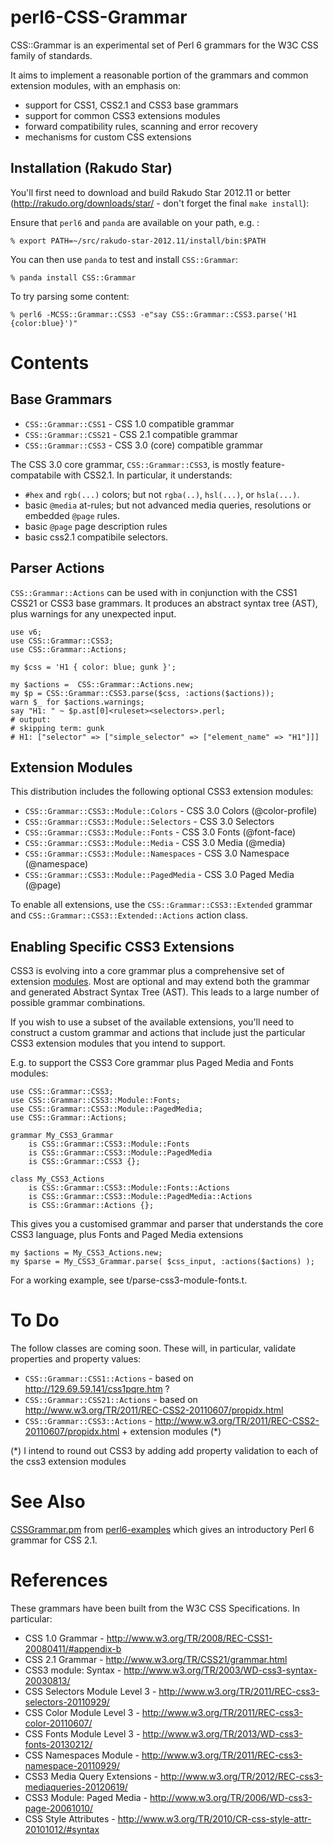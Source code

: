 perl6-CSS-Grammar
=================

CSS::Grammar is an experimental set of Perl 6 grammars for the W3C CSS family
of standards.

It aims to implement a reasonable portion of the grammars and common extension
modules, with an emphasis on:

- support for CSS1, CSS2.1 and CSS3 base grammars
- support for common CSS3 extensions modules
- forward compatibility rules, scanning and error recovery
- mechanisms for custom CSS extensions

Installation (Rakudo Star)
--------------------------
You'll first need to download and build Rakudo Star 2012.11 or better (http://rakudo.org/downloads/star/ - don't forget the final `make install`):

Ensure that `perl6` and `panda` are available on your path, e.g. :

    % export PATH=~/src/rakudo-star-2012.11/install/bin:$PATH

You can then use `panda` to test and install `CSS::Grammar`:


    % panda install CSS::Grammar

To try parsing some content:

    % perl6 -MCSS::Grammar::CSS3 -e"say CSS::Grammar::CSS3.parse('H1 {color:blue}')"


Contents
========

Base Grammars
-------------
- `CSS::Grammar::CSS1`  - CSS 1.0 compatible grammar
- `CSS::Grammar::CSS21` - CSS 2.1 compatible grammar
- `CSS::Grammar::CSS3`  - CSS 3.0 (core) compatible grammar

The CSS 3.0 core grammar, `CSS::Grammar::CSS3`, is mostly feature-compatabile with CSS2.1. In particular, it understands:

- `#hex` and `rgb(...)` colors; but not `rgba(..)`, `hsl(...)`, or `hsla(...)`.
- basic `@media` at-rules; but not advanced media queries, resolutions or embedded `@page` rules.
- basic `@page` page description rules
- basic css2.1 compatibile selectors.

Parser Actions
--------------
`CSS::Grammar::Actions` can be used with in conjunction with the CSS1 CSS21 or
CSS3 base grammars. It produces an abstract syntax tree (AST), plus warnings
for any unexpected input.

    use v6;
    use CSS::Grammar::CSS3;
    use CSS::Grammar::Actions;

    my $css = 'H1 { color: blue; gunk }';

    my $actions =  CSS::Grammar::Actions.new;
    my $p = CSS::Grammar::CSS3.parse($css, :actions($actions));
    warn $_ for $actions.warnings;
    say "H1: " ~ $p.ast[0]<ruleset><selectors>.perl;
    # output:
    # skipping term: gunk
    # H1: ["selector" => ["simple_selector" => ["element_name" => "H1"]]]

Extension Modules
------------------
This distribution includes the following optional CSS3 extension modules:

- `CSS::Grammar::CSS3::Module::Colors` - CSS 3.0 Colors (@color-profile)
- `CSS::Grammar::CSS3::Module::Selectors` - CSS 3.0 Selectors
- `CSS::Grammar::CSS3::Module::Fonts` - CSS 3.0 Fonts (@font-face)
- `CSS::Grammar::CSS3::Module::Media` - CSS 3.0 Media (@media)
- `CSS::Grammar::CSS3::Module::Namespaces` - CSS 3.0 Namespace (@namespace)
- `CSS::Grammar::CSS3::Module::PagedMedia` - CSS 3.0 Paged Media (@page)

To enable all extensions, use the `CSS::Grammar::CSS3::Extended` grammar
and `CSS::Grammar::CSS3::Extended::Actions` action class.

Enabling Specific CSS3 Extensions
---------------------------------
CSS3 is evolving into a core grammar plus a comprehensive set of extension
[modules](http://www.css3.info/modules/). Most are optional and may extend
both the grammar and generated Abstract Syntax Tree (AST). This leads to a
large number of possible grammar combinations.

If you wish to use a subset of the available extensions, you'll need to
construct a custom grammar and actions that include just the particular CSS3
extension modules that you intend to support.

E.g. to support the CSS3 Core grammar plus Paged Media and Fonts modules:

    use CSS::Grammar::CSS3;
    use CSS::Grammar::CSS3::Module::Fonts;
    use CSS::Grammar::CSS3::Module::PagedMedia;
    use CSS::Grammar::Actions;

    grammar My_CSS3_Grammar
        is CSS::Grammar::CSS3::Module::Fonts
        is CSS::Grammar::CSS3::Module::PagedMedia
        is CSS::Grammar::CSS3 {};

    class My_CSS3_Actions
        is CSS::Grammar::CSS3::Module::Fonts::Actions
        is CSS::Grammar::CSS3::Module::PagedMedia::Actions
        is CSS::Grammar::Actions {};

This gives you a customised grammar and parser that understands the
core CSS3 language, plus Fonts and Paged Media extensions

    my $actions = My_CSS3_Actions.new;
    my $parse = My_CSS3_Grammar.parse( $css_input, :actions($actions) );

For a working example, see t/parse-css3-module-fonts.t.

To Do
=====
The follow classes are coming soon. These will, in particular, validate properties and property values:
- `CSS::Grammar::CSS1::Actions` - based on http://129.69.59.141/css1pqre.htm ?
- `CSS::Grammar::CSS21::Actions` - based on http://www.w3.org/TR/2011/REC-CSS2-20110607/propidx.html
- `CSS::Grammar::CSS3::Actions` - http://www.w3.org/TR/2011/REC-CSS2-20110607/propidx.html + extension modules (*)

(*) I intend to round out CSS3 by adding add property validation to each of the css3 extension modules

See Also
========
[CSSGrammar.pm](https://github.com/perl6/perl6-examples/blob/master/parsers/CSSGrammar.pm) from [perl6-examples](https://github.com/perl6/perl6-examples) which gives an introductory Perl 6 grammar for CSS 2.1.

References
==========
These grammars have been built from the W3C CSS Specifications. In particular:

- CSS 1.0 Grammar - http://www.w3.org/TR/2008/REC-CSS1-20080411/#appendix-b
- CSS 2.1 Grammar - http://www.w3.org/TR/CSS21/grammar.html
- CSS3 module: Syntax - http://www.w3.org/TR/2003/WD-css3-syntax-20030813/
- CSS Selectors Module Level 3 - http://www.w3.org/TR/2011/REC-css3-selectors-20110929/
- CSS Color Module Level 3 - http://www.w3.org/TR/2011/REC-css3-color-20110607/
- CSS Fonts Module Level 3 - http://www.w3.org/TR/2013/WD-css3-fonts-20130212/
- CSS Namespaces Module - http://www.w3.org/TR/2011/REC-css3-namespace-20110929/
- CSS3 Media Query Extensions - http://www.w3.org/TR/2012/REC-css3-mediaqueries-20120619/
- CSS3 Module: Paged Media - http://www.w3.org/TR/2006/WD-css3-page-20061010/
- CSS Style Attributes - http://www.w3.org/TR/2010/CR-css-style-attr-20101012/#syntax
